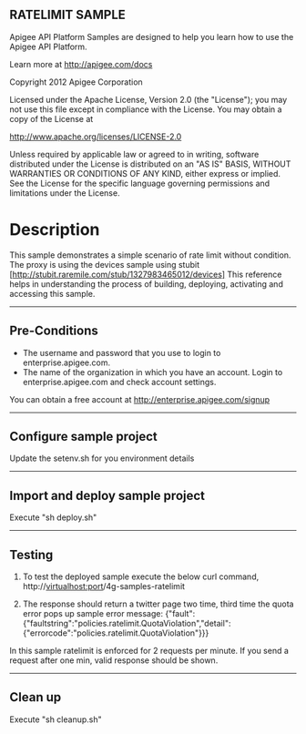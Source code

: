 RATELIMIT SAMPLE--------------------------Apigee API Platform Samples are designed to help you learn how to usethe Apigee API Platform.Learn more at http://apigee.com/docs Copyright 2012 Apigee CorporationLicensed under the Apache License, Version 2.0 (the "License"); you may not usethis file except in compliance with the License. You may obtain a copyof the License athttp://www.apache.org/licenses/LICENSE-2.0Unless required by applicable law or agreed to in writing, softwaredistributed under the License is distributed on an "AS IS" BASIS,WITHOUT WARRANTIES OR CONDITIONS OF ANY KIND, either express or implied.See the License for the specific language governing permissions andlimitations under the License.# DescriptionThis sample demonstrates a simple scenario of rate limit without condition.The proxy is using the devices sample using stubit [http://stubit.raremile.com/stub/1327983465012/devices]This reference helps in understanding the process of building, deploying, activating and accessing this sample.--------------------------Pre-Conditions--------------------------* The username and password that you use to login to enterprise.apigee.com.* The name of the organization in which you have an account. Login to   enterprise.apigee.com and check account settings.You can obtain a free account at http://enterprise.apigee.com/signup--------------------------Configure sample project--------------------------Update the setenv.sh for you environment details--------------------------Import and deploy sample project--------------------------Execute "sh deploy.sh"--------------------------Testing--------------------------1. To test the deployed sample execute the below curl command, http://<virtualhost:port>/4g-samples-ratelimit2. The response should return a twitter page two time, third time the quota error pops upsample error message:{"fault":{"faultstring":"policies.ratelimit.QuotaViolation","detail":{"errorcode":"policies.ratelimit.QuotaViolation"}}}In this sample ratelimit is enforced for 2 requests per minute. If you send a request after one min, valid response should be shown.--------------------------Clean up--------------------------Execute "sh cleanup.sh"